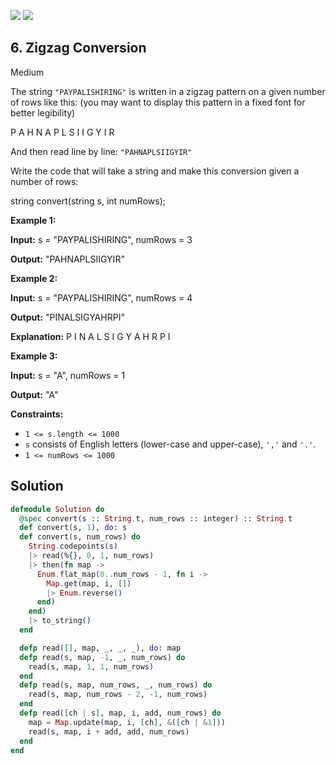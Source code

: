 [![](https://img.shields.io/github/stars/LeetCode-in-Elixir/LeetCode-in-Elixir?label=Stars&style=flat-square)](https://github.com/LeetCode-in-Elixir/LeetCode-in-Elixir)
[![](https://img.shields.io/github/forks/LeetCode-in-Elixir/LeetCode-in-Elixir?label=Fork%20me%20on%20GitHub%20&style=flat-square)](https://github.com/LeetCode-in-Elixir/LeetCode-in-Elixir/fork)

## 6\. Zigzag Conversion

Medium

The string `"PAYPALISHIRING"` is written in a zigzag pattern on a given number of rows like this: (you may want to display this pattern in a fixed font for better legibility)

P A H N A P L S I I G Y I R 

And then read line by line: `"PAHNAPLSIIGYIR"`

Write the code that will take a string and make this conversion given a number of rows:

string convert(string s, int numRows); 

**Example 1:**

**Input:** s = "PAYPALISHIRING", numRows = 3

**Output:** "PAHNAPLSIIGYIR" 

**Example 2:**

**Input:** s = "PAYPALISHIRING", numRows = 4

**Output:** "PINALSIGYAHRPI"

**Explanation:** P I N A L S I G Y A H R P I 

**Example 3:**

**Input:** s = "A", numRows = 1

**Output:** "A" 

**Constraints:**

*   `1 <= s.length <= 1000`
*   `s` consists of English letters (lower-case and upper-case), `','` and `'.'`.
*   `1 <= numRows <= 1000`

## Solution

```elixir
defmodule Solution do
  @spec convert(s :: String.t, num_rows :: integer) :: String.t
  def convert(s, 1), do: s
  def convert(s, num_rows) do
    String.codepoints(s)
    |> read(%{}, 0, 1, num_rows)
    |> then(fn map ->
      Enum.flat_map(0..num_rows - 1, fn i ->
        Map.get(map, i, [])
        |> Enum.reverse()
      end)
    end)
    |> to_string()
  end

  defp read([], map, _, _, _), do: map
  defp read(s, map, -1, _, num_rows) do
    read(s, map, 1, 1, num_rows)
  end
  defp read(s, map, num_rows, _, num_rows) do
    read(s, map, num_rows - 2, -1, num_rows)
  end
  defp read([ch | s], map, i, add, num_rows) do
    map = Map.update(map, i, [ch], &([ch | &1]))
    read(s, map, i + add, add, num_rows)
  end
end
```